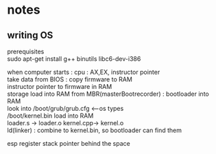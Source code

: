# notes

## writing OS

prerequisites\
sudo apt-get install
    g++ binutils libc6-dev-i386

when computer starts : 
    cpu : AX,EX, instructor pointer\
    take data from BIOS : copy firmware to RAM\
    instructor pointer to firmware in RAM\
    storage load into RAM from MBR(masterBootrecorder) : bootloader into RAM\
    look into /boot/grub/grub.cfg  <--os types\
    /boot/kernel.bin load into RAM\
    loader.s -> loader.o kernel.cpp-> kernel.o\
    ld(linker) : combine to kernel.bin, so bootloader can find them

esp register
stack pointer behind the space




